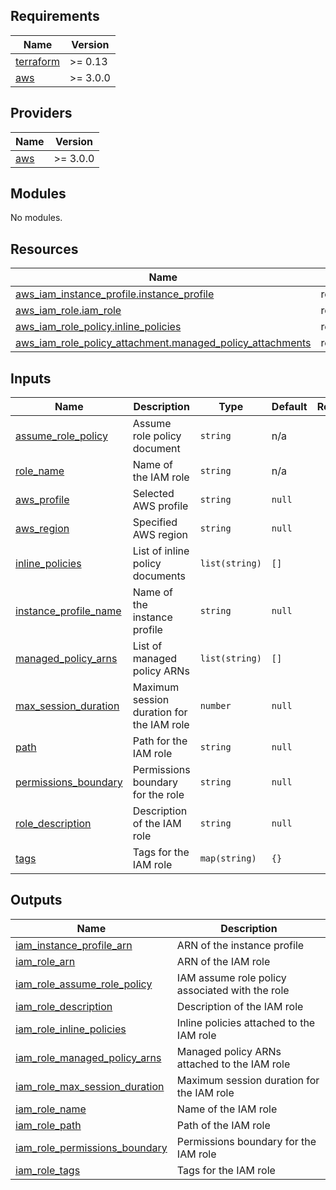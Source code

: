 <!-- BEGIN_TF_DOCS -->
## Requirements

| Name | Version |
|------|---------|
| <a name="requirement_terraform"></a> [terraform](#requirement\_terraform) | >= 0.13 |
| <a name="requirement_aws"></a> [aws](#requirement\_aws) | >= 3.0.0 |

## Providers

| Name | Version |
|------|---------|
| <a name="provider_aws"></a> [aws](#provider\_aws) | >= 3.0.0 |

## Modules

No modules.

## Resources

| Name | Type |
|------|------|
| [aws_iam_instance_profile.instance_profile](https://registry.terraform.io/providers/hashicorp/aws/latest/docs/resources/iam_instance_profile) | resource |
| [aws_iam_role.iam_role](https://registry.terraform.io/providers/hashicorp/aws/latest/docs/resources/iam_role) | resource |
| [aws_iam_role_policy.inline_policies](https://registry.terraform.io/providers/hashicorp/aws/latest/docs/resources/iam_role_policy) | resource |
| [aws_iam_role_policy_attachment.managed_policy_attachments](https://registry.terraform.io/providers/hashicorp/aws/latest/docs/resources/iam_role_policy_attachment) | resource |

## Inputs

| Name | Description | Type | Default | Required |
|------|-------------|------|---------|:--------:|
| <a name="input_assume_role_policy"></a> [assume\_role\_policy](#input\_assume\_role\_policy) | Assume role policy document | `string` | n/a | yes |
| <a name="input_role_name"></a> [role\_name](#input\_role\_name) | Name of the IAM role | `string` | n/a | yes |
| <a name="input_aws_profile"></a> [aws\_profile](#input\_aws\_profile) | Selected AWS profile | `string` | `null` | no |
| <a name="input_aws_region"></a> [aws\_region](#input\_aws\_region) | Specified AWS region | `string` | `null` | no |
| <a name="input_inline_policies"></a> [inline\_policies](#input\_inline\_policies) | List of inline policy documents | `list(string)` | `[]` | no |
| <a name="input_instance_profile_name"></a> [instance\_profile\_name](#input\_instance\_profile\_name) | Name of the instance profile | `string` | `null` | no |
| <a name="input_managed_policy_arns"></a> [managed\_policy\_arns](#input\_managed\_policy\_arns) | List of managed policy ARNs | `list(string)` | `[]` | no |
| <a name="input_max_session_duration"></a> [max\_session\_duration](#input\_max\_session\_duration) | Maximum session duration for the IAM role | `number` | `null` | no |
| <a name="input_path"></a> [path](#input\_path) | Path for the IAM role | `string` | `null` | no |
| <a name="input_permissions_boundary"></a> [permissions\_boundary](#input\_permissions\_boundary) | Permissions boundary for the role | `string` | `null` | no |
| <a name="input_role_description"></a> [role\_description](#input\_role\_description) | Description of the IAM role | `string` | `null` | no |
| <a name="input_tags"></a> [tags](#input\_tags) | Tags for the IAM role | `map(string)` | `{}` | no |

## Outputs

| Name | Description |
|------|-------------|
| <a name="output_iam_instance_profile_arn"></a> [iam\_instance\_profile\_arn](#output\_iam\_instance\_profile\_arn) | ARN of the instance profile |
| <a name="output_iam_role_arn"></a> [iam\_role\_arn](#output\_iam\_role\_arn) | ARN of the IAM role |
| <a name="output_iam_role_assume_role_policy"></a> [iam\_role\_assume\_role\_policy](#output\_iam\_role\_assume\_role\_policy) | IAM assume role policy associated with the role |
| <a name="output_iam_role_description"></a> [iam\_role\_description](#output\_iam\_role\_description) | Description of the IAM role |
| <a name="output_iam_role_inline_policies"></a> [iam\_role\_inline\_policies](#output\_iam\_role\_inline\_policies) | Inline policies attached to the IAM role |
| <a name="output_iam_role_managed_policy_arns"></a> [iam\_role\_managed\_policy\_arns](#output\_iam\_role\_managed\_policy\_arns) | Managed policy ARNs attached to the IAM role |
| <a name="output_iam_role_max_session_duration"></a> [iam\_role\_max\_session\_duration](#output\_iam\_role\_max\_session\_duration) | Maximum session duration for the IAM role |
| <a name="output_iam_role_name"></a> [iam\_role\_name](#output\_iam\_role\_name) | Name of the IAM role |
| <a name="output_iam_role_path"></a> [iam\_role\_path](#output\_iam\_role\_path) | Path of the IAM role |
| <a name="output_iam_role_permissions_boundary"></a> [iam\_role\_permissions\_boundary](#output\_iam\_role\_permissions\_boundary) | Permissions boundary for the IAM role |
| <a name="output_iam_role_tags"></a> [iam\_role\_tags](#output\_iam\_role\_tags) | Tags for the IAM role |
<!-- END_TF_DOCS -->
